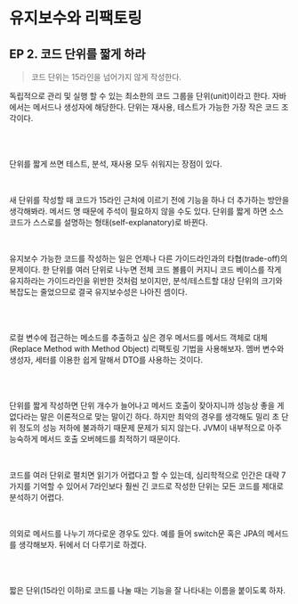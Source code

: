# 유지보수와 리팩토링
## EP 2. 코드 단위를 짧게 하라

> 코드 단위는 15라인을 넘어가지 않게 작성한다.

독립적으로 관리 및 실행 할 수 있는 최소한의 코드 그룹을 단위(unit)이라고 한다.
자바에서는 메서드나 생성자에 해당한다. 단위는 재사용, 테스트가 가능한 가장 작은 코드 조각이다.

<br>
<br>

단위를 짧게 쓰면 테스트, 분석, 재사용 모두 쉬워지는 장점이 있다.

<br>

새 단위를 작성할 때 코드가 15라인 근처에 이르기 전에 기능을 하나 더 추가하는 방안을 생각해봐라.
메서드 명 때문에 주석이 필요하지 않을 수도 있다. 단위를 짧게 하면 소스 코드가 스스로를 설명하는 형태(self-explanatory)로 바뀐다.

<br>

유지보수 가능한 코드를 작성하는 일은 언제나 다른 가이드라인과의 타협(trade-off)의 문제이다. 한 단위를 여러 단위로 나누면 전체 코드 볼륨이 커지니 코드 베이스를 작게 유지하라는 가이드라인을 위반한 것처럼 보이지만, 분석/테스트할 대상 단위의 크기와 복잡도는 줄었으므로 결국 유지보수성은 나아진 셈이다.

<br>
<br>

로컬 변수에 접근하는 메소드를 추출하고 싶은 경우 메서드를 메서드 객체로 대체(Replace Method with Method Object) 리팩토링 기법을 사용해보자. 멤버 변수와 생성자, 세터를 이용한 쉽게 말해서 DTO를 사용하는 것이다.

<br>
<br>

단위를 짧게 작성하면 단위 개수가 늘어나고 메서드 호출이 잦아지니까 성능상 좋을 게 없다라는 말은 이론적으로 맞는 말이긴 하다. 하지만 최악의 경우를 생각해도 밀리 초 단위 정도의 성능 저하에 불과하기 때문제 문제가 되지 않는다. JVM이 내부적으로 아주 능숙하게 메서드 호출 오버헤드를 최적하기 때문이다.

<br>

코드를 여러 단위로 펼치면 읽기가 어렵다고 할 수 있는데, 심리학적으로 인간은 대략 7가지를 기억할 수 있어서 7라인보다 훨씬 긴 코드로 작성한 단위는 모든 코드를 제대로 분석하기 어렵다.

<br>

의외로 메서드를 나누기 까다로운 경우도 있다. 예를 들어 switch문 혹은 JPA의 메서드를 생각해보자. 뒤에서 더 다루기로 하겠다.

<br>
<br>

짧은 단위(15라인 이하)로 코드를 나눌 때는 기능을 잘 나타내는 이름을 붙이도록 하자.